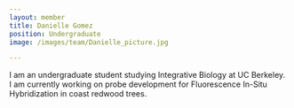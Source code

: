 ```yaml
---
layout: member
title: Danielle Gomez
position: Undergraduate
image: /images/team/Danielle_picture.jpg

---
```


I am an undergraduate student studying Integrative Biology at UC Berkeley. I am currently working on probe development for Fluorescence In-Situ Hybridization in coast redwood trees.
